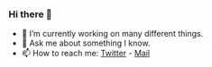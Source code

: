 ### Hi there 👋


- 🔭 I’m currently working on many different things.
- 💬 Ask me about something I know.
- 📫 How to reach me: [Twitter](https://twitter.com/clemens_space) - [Mail](mailto:mail@clemens-rumpfhuber.at)
